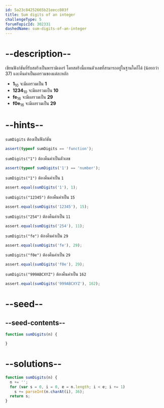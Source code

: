 ```yaml
---
id: 5a23c84252665b21eecc803f
title: Sum digits of an integer
challengeType: 5
forumTopicId: 302331
dashedName: sum-digits-of-an-integer
---
```


# --description--

เขียนฟังก์ชันที่รับสตริงเป็นพารามิเตอร์ โดยสตริงนี้แทนตัวเลขที่สามารถอยู่ในฐานใดก็ได้ (น้อยกว่า 37) และคืนค่าเป็นผลรวมของแต่ละหลัก

<ul>
  <li><b>1</b><sub>10</sub> จะมีผลรวมเป็น <b>1</b></li>
  <li><b>1234</b><sub>10</sub> จะมีผลรวมเป็น <b>10</b></li>
  <li><b>fe</b><sub>16</sub> จะมีผลรวมเป็น <b>29</b></li>
  <li><b>f0e</b><sub>16</sub> จะมีผลรวมเป็น <b>29</b></li>
</ul>

# --hints--

`sumDigits` ต้องเป็นฟังก์ชัน

```js
assert(typeof sumDigits == 'function');
```

`sumDigits("1")` ต้องคืนค่าเป็นตัวเลข

```js
assert(typeof sumDigits('1') == 'number');
```

`sumDigits("1")` ต้องคืนค่าเป็น `1`

```js
assert.equal(sumDigits('1'), 1);
```

`sumDigits("12345")` ต้องคืนค่าเป็น `15`

```js
assert.equal(sumDigits('12345'), 15);
```

`sumDigits("254")` ต้องคืนค่าเป็น `11`

```js
assert.equal(sumDigits('254'), 11);
```

`sumDigits("fe")` ต้องคืนค่าเป็น `29`

```js
assert.equal(sumDigits('fe'), 29);
```

`sumDigits("f0e")` ต้องคืนค่าเป็น `29`

```js
assert.equal(sumDigits('f0e'), 29);
```

`sumDigits("999ABCXYZ")` ต้องคืนค่าเป็น `162`

```js
assert.equal(sumDigits('999ABCXYZ'), 162);
```

# --seed--

## --seed-contents--

```js
function sumDigits(n) {

}
```

# --solutions--

```js
function sumDigits(n) {
  n += '';
  for (var s = 0, i = 0, e = n.length; i < e; i += 1)
    s += parseInt(n.charAt(i), 36);
  return s;
}
```
